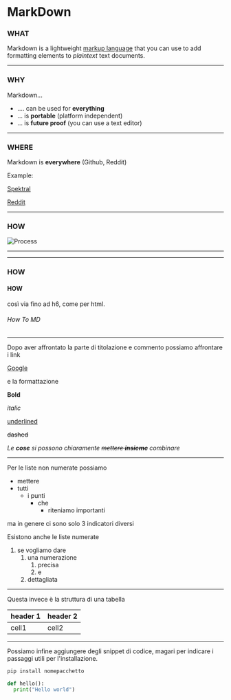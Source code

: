 # MarkDown

### WHAT

Markdown is a lightweight <u>markup language</u> that you can use to add formatting elements to *plaintext* text documents.

---

### WHY

Markdown...

- .... can be used for **everything**
- ... is **portable**  (platform independent)
- ... is **future proof** (you can use a text editor)

---

### WHERE

Markdown is **everywhere** (Github, Reddit)

Example:

[Spektral](https://github.com/danielegrattarola/spektral)

[Reddit](https://www.reddit.com/wiki/markdown)

---

### HOW

![Process](https://d33wubrfki0l68.cloudfront.net/75cdd78aba218a9abbfe91d2ba2cf540a7502d8c/553fa/assets/images/process.png)

---

---

### HOW

<!-- ### HOW ### -->

<!-- Titolo H3 -->

#### HOW

<!-- #### HOW #### -->

<!-- Titolo H4 -->

così via fino ad h6, come per html.

###### How To MD

<!-- ###### How To MD ###### -->

<!-- Titolo H6 -->

---

<!-- --- -->

Dopo aver affrontato la parte di titolazione e commento possiamo affrontare i link

[Google](google.com)

<!-- [Qua scrivo il testo che voglio "hyperlinkare"](e qua metto il link effettivo) -->

e la formattazione

__Bold__

<!-- __bold__ -->

_italic_

<!-- _italic_ -->

<u>underlined</u>

<!-- <u>underlined</u> -->

~~dashed~~

<!-- ~~dashed~~ -->

_Le __cose__ si possono chiaramente ~~mettere __insieme__~~ combinare_

---

Per le liste non numerate possiamo

- mettere
- tutti
  - i punti
    - che
      - riteniamo importanti

ma in genere ci sono solo 3 indicatori diversi

<!-- - mettere -->

<!-- 	- tutti -->

<!-- 		- i punti-->

<!-- 			- che -->



Esistono anche le liste numerate

1. se vogliamo dare
   1. una numerazione
      1. precisa
      2. e
   2. dettagliata

<!-- 1. se vogliamo dare -->

<!-- 	1. una numerazione -->

<!-- 		1. precisa -->

<!-- 		2. e -->

<!-- 	2. dettagliata -->

---

Questa invece è la struttura di una tabella

| header 1 | header 2 |
| -------- | -------- |
| cell1    | cell2    |

<!-- | header 1 | header 2 | </div> -->

<!-- e l'editor autocompleta (nella maggior parte dei casi) -->

---

Possiamo infine aggiungere degli snippet di codice, magari per indicare i passaggi utili per l'installazione.
```bash
pip install nomepacchetto
```
```python
def hello():
  print("Hello world")
```
